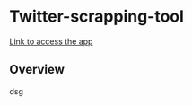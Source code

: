 # Twitter-scrapping-tool #

[Link to access the app](https://arthimurali-twitter-scrapping-tool.hf.space/)

**Overview**
------------
dsg
